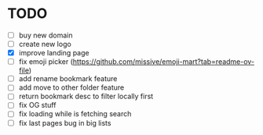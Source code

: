 # TODO

- [ ] buy new domain
- [ ] create new logo
- [x] improve landing page
- [ ] fix emoji picker (https://github.com/missive/emoji-mart?tab=readme-ov-file)
- [ ] add rename bookmark feature
- [ ] add move to other folder feature
- [ ] return bookmark desc to filter locally first
- [ ] fix OG stuff
- [ ] fix loading while is fetching search
- [ ] fix last pages bug in big lists
